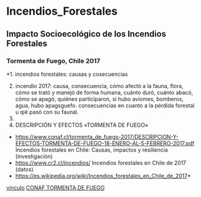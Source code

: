 # Incendios_Forestales

## Impacto Socioecológico de los Incendios Forestales

### Tormenta de Fuego, Chile 2017


\*1. incendios forestales: causas y cosecuencias

2. incendio 2017: causa, consecuencia, cómo afectó a la fauna, flora, cómo se trató y manejó de forma humana, cuánto duró, cuánto abacó, cómo se apagó, quiénes participaron, si hubo aviomes, bomberos, agua, hubo apagsguefo. consecuencias en cuanto a la pérdida forestal u qié pasó con su fauna\
3. 
4. DESCRIPCIÓN Y EFECTOS «TORMENTA DE FUEGO» 
+ https://www.conaf.cl/tormenta_de_fuego-2017/DESCRIPCION-Y-EFECTOS-TORMENTA-DE-FUEGO-18-ENERO-AL-5-FEBRERO-2017.pdf
Incendios forestales en Chile: Causas, impactos y resiliencia (investigación)
+ https://www.cr2.cl/incendios/
Incendios forestales en Chile de 2017 (datos)
+ https://es.wikipedia.org/wiki/Incendios_forestales_en_Chile_de_2017*


[vinculo](https://www.guemil.info)
[CONAF TORMENTA DE FUEGO](https://www.conaf.cl/tormenta_de_fuego-2017/DESCRIPCION-Y-EFECTOS-TORMENTA-DE-FUEGO-18-ENERO-AL-5-FEBRERO-2017.pdf)
